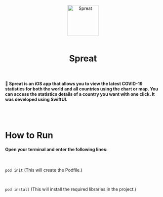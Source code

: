 <div align="center">
  <img width="100" height="100" alt="Spreat" src="https://i.ibb.co/GxkJqLJ/virus.png">
  </br></br>
  <h1><b>Spreat</b></h1>
</div>

</br>

#### 🦠 Spreat is an iOS app that allows you to view the latest COVID-19 statistics for both the world and all countries using the chart or map. You can access the statistics details of a country you want with one click. It was developed using **SwiftUI**.

</br>
</br>

# <b>How to Run</b>

#### Open your terminal and enter the following lines:

</br>

`pod init` (This will create the Podfile.)

</br>

`pod install` (This will install the required libraries in the project.)
